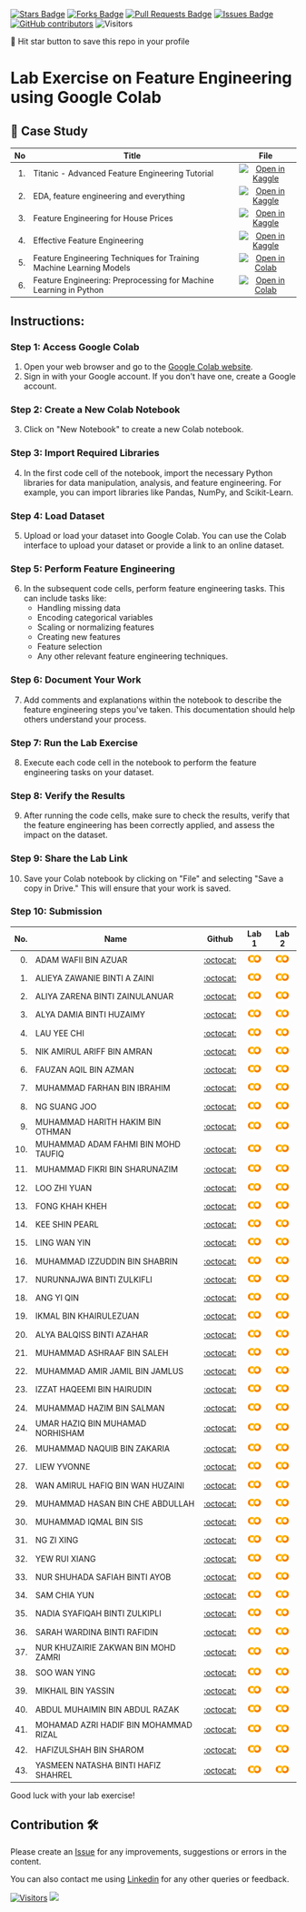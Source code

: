 
<a href="https://github.com/drshahizan/Python_EDA/stargazers"><img src="https://img.shields.io/github/stars/drshahizan/Python_EDA" alt="Stars Badge"/></a>
<a href="https://github.com/drshahizan/Python_EDA/network/members"><img src="https://img.shields.io/github/forks/drshahizan/Python_EDA" alt="Forks Badge"/></a>
<a href="https://github.com/drshahizan/Python_EDA/pulls"><img src="https://img.shields.io/github/issues-pr/drshahizan/Python_EDA" alt="Pull Requests Badge"/></a>
<a href="https://github.com/drshahizan/Python_EDA/issues"><img src="https://img.shields.io/github/issues/drshahizan/Python_EDA" alt="Issues Badge"/></a>
<a href="https://github.com/drshahizan/Python_EDA/graphs/contributors"><img alt="GitHub contributors" src="https://img.shields.io/github/contributors/drshahizan/Python_EDA?color=2b9348"></a>
![Visitors](https://api.visitorbadge.io/api/visitors?path=https%3A%2F%2Fgithub.com%2Fdrshahizan%2FPython_EDA&labelColor=%23d9e3f0&countColor=%23697689&style=flat)

🌟 Hit star button to save this repo in your profile

# Lab Exercise on Feature Engineering using Google Colab

## 📖 Case Study
| No | Title   |  File |
| -----: | -----  | :------: | 
| 1. | Titanic - Advanced Feature Engineering Tutorial |  [![Open in Kaggle](https://img.shields.io/static/v1?label=&message=Kaggle&labelColor=grey&color=blue&logo=kaggle)](https://www.kaggle.com/code/gunesevitan/titanic-advanced-feature-engineering-tutorial) |
| 2. | EDA, feature engineering and everything |  [![Open in Kaggle](https://img.shields.io/static/v1?label=&message=Kaggle&labelColor=grey&color=blue&logo=kaggle)](https://www.kaggle.com/code/artgor/eda-feature-engineering-and-everything) |
| 3. | Feature Engineering for House Prices |  [![Open in Kaggle](https://img.shields.io/static/v1?label=&message=Kaggle&labelColor=grey&color=blue&logo=kaggle)](https://www.kaggle.com/code/ryanholbrook/feature-engineering-for-house-prices) |
| 4. | Effective Feature Engineering |  [![Open in Kaggle](https://img.shields.io/static/v1?label=&message=Kaggle&labelColor=grey&color=blue&logo=kaggle)](https://www.kaggle.com/code/rejasupotaro/effective-feature-engineering) |
| 5. | Feature Engineering Techniques for Training Machine Learning Models | [![Open in Colab](https://img.shields.io/static/v1?label=&message=Colab&labelColor=grey&color=blue&logo=google-colab)](https://colab.research.google.com/drive/1-H8ZfuemZAW_imWCVJPj_syfrZOnPAyT?usp=sharing) |
| 6. | Feature Engineering: Preprocessing for Machine Learning in Python | [![Open in Colab](https://img.shields.io/static/v1?label=&message=Colab&labelColor=grey&color=blue&logo=google-colab)](https://colab.research.google.com/github/goodboychan/chans_jupyter/blob/main/_notebooks/2020-07-09-04-Feature-Engineering.ipynb) |


## Instructions:

### Step 1: Access Google Colab

1. Open your web browser and go to the [Google Colab website](https://colab.research.google.com/).
2. Sign in with your Google account. If you don't have one, create a Google account.

### Step 2: Create a New Colab Notebook

3. Click on "New Notebook" to create a new Colab notebook.

### Step 3: Import Required Libraries

4. In the first code cell of the notebook, import the necessary Python libraries for data manipulation, analysis, and feature engineering. For example, you can import libraries like Pandas, NumPy, and Scikit-Learn.

### Step 4: Load Dataset

5. Upload or load your dataset into Google Colab. You can use the Colab interface to upload your dataset or provide a link to an online dataset.

### Step 5: Perform Feature Engineering

6. In the subsequent code cells, perform feature engineering tasks. This can include tasks like:
   - Handling missing data
   - Encoding categorical variables
   - Scaling or normalizing features
   - Creating new features
   - Feature selection
   - Any other relevant feature engineering techniques.

### Step 6: Document Your Work

7. Add comments and explanations within the notebook to describe the feature engineering steps you've taken. This documentation should help others understand your process.

### Step 7: Run the Lab Exercise

8. Execute each code cell in the notebook to perform the feature engineering tasks on your dataset.

### Step 8: Verify the Results

9. After running the code cells, make sure to check the results, verify that the feature engineering has been correctly applied, and assess the impact on the dataset.

### Step 9: Share the Lab Link

10. Save your Colab notebook by clicking on "File" and selecting "Save a copy in Drive." This will ensure that your work is saved.

### Step 10: Submission

| No.  | Name | Github |Lab 1 | Lab 2 |
| ---: | ----------------------------------------- | :----------------------: | :----------------------: | :----------------------: | 
| 0.   | ADAM WAFII BIN AZUAR                      |  [:octocat:](https://github.com/Jokeryde) |<a href=""><img src="../../../images/colab.png" width="24px" height="24px"></a> | <a href=""><img src="../../../images/colab.png" width="24px" height="24px"></a> | 
| 1.   | ALIEYA ZAWANIE BINTI A ZAINI               |  [:octocat:](https://github.com/AlieyaZawanie) |<a href="https://colab.research.google.com/drive/1TUEsaxU-xJLWdBu8okES3QssQXI1YViI?usp=sharing"><img src="../../../images/colab.png" width="24px" height="24px"></a> | <a href="https://colab.research.google.com/drive/1G02eJTxQQ4QhENo5awc5stpE1-GzMf9U?usp=sharing"><img src="../../../images/colab.png" width="24px" height="24px"></a> |
| 2.   | ALIYA ZARENA BINTI ZAINULANUAR              |  [:octocat:](https://github.com/al1yaz) |<a href="https://colab.research.google.com/drive/1jH6h0lcH67gj-qOfl-y4RoKjo400ZqUm?usp=sharing"><img src="../../../images/colab.png" width="24px" height="24px"></a> | <a href="https://colab.research.google.com/drive/10ffASpJ9F-Zfek_hHwbqw8X7UkW-gxy2?usp=sharing"><img src="../../../images/colab.png" width="24px" height="24px"></a> |
| 3.   | ALYA DAMIA BINTI HUZAIMY              |  [:octocat:](https://github.com/alydmia) |<a href="https://colab.research.google.com/drive/1s-0gr9Cuq7siuFD1xoCaqC2D8iF8jz4l?usp=sharing"><img src="../../../images/colab.png" width="24px" height="24px"></a> | <a href="https://colab.research.google.com/drive/1odQKTT_q2PAJVXGs_13U8BEGbl4gdefU?usp=sharing"><img src="../../../images/colab.png" width="24px" height="24px"></a> |
| 4.   | LAU YEE CHI               |  [:octocat:](https://github.com/faustinalyc) |<a href="https://colab.research.google.com/drive/1ljf58tVHwUTqdTm6PFGQA3Bw5TiCVyzN?usp=sharing"><img src="../../../images/colab.png" width="24px" height="24px"></a> | <a href="https://colab.research.google.com/drive/1QBWD8Rx6B9k3xoLpM1s0nrHxAN9fwFiY?usp=sharing"><img src="../../../images/colab.png" width="24px" height="24px"></a> |
| 5.   | NIK AMIRUL ARIFF BIN AMRAN               |  [:octocat:](https://github.com/NikAmirulAriff) |<a href="https://colab.research.google.com/drive/1XG4Fa9JfabXl8Tkk5lem49txHAxaAvTq?usp=sharing"><img src="../../../images/colab.png" width="24px" height="24px"></a> | <a href="https://colab.research.google.com/drive/1ho6hlIg580OhX0D4tejSMcJLglQytdvD?usp=sharing"><img src="../../../images/colab.png" width="24px" height="24px"></a> |
| 6.   | FAUZAN AQIL BIN AZMAN           |  [:octocat:](https://github.com/FauzanAqil26) |<a href="https://colab.research.google.com/drive/143aXjzUS_P0iQvibKX2n2AA6yQ26RvVy?usp=sharing"><img src="../../../images/colab.png" width="24px" height="24px"></a> | <a href="https://colab.research.google.com/drive/1LWK8gmwfgoEZQJ1U5XTPXjVBQ-1Hk2Ph?usp=sharing"><img src="../../../images/colab.png" width="24px" height="24px"></a> |
| 7.   | MUHAMMAD FARHAN BIN IBRAHIM |  [:octocat:](https://github.com/farhanibrhim) |<a href="https://colab.research.google.com/drive/19ino_hZf8cP_lQ80Fbj3klz8r3ASIQIi?usp=sharing"><img src="../../../images/colab.png" width="24px" height="24px"></a> | <a href="https://colab.research.google.com/drive/1OAUEM1CbJ7EVV3fSsQeCuvAoU7ME2BEo?usp=sharing"><img src="../../../images/colab.png" width="24px" height="24px"></a> |
| 8.   | NG SUANG JOO           |  [:octocat:](https://github.com/SuangJoo) |<a href="https://colab.research.google.com/drive/1HhOkI7hLyidi-jMGV5t_JV8HUfmXfS0Q"><img src="../../../images/colab.png" width="24px" height="24px"></a> | <a href="https://colab.research.google.com/drive/1oBf_KvKDd-vtEJZc0AwoQe9RyI3P6hAV"><img src="../../../images/colab.png" width="24px" height="24px"></a> |
| 9.   | MUHAMMAD HARITH HAKIM BIN OTHMAN          |  [:octocat:](https://github.com/harithothman) |<a href="https://colab.research.google.com/drive/1FPkZMrmGHuN9uBzEOvzd5_Q-VDzzIUaS?usp=sharing"><img src="../../../images/colab.png" width="24px" height="24px"></a> | <a href="https://colab.research.google.com/drive/1Mp1nYUwYHRutzLtzwenYXWrXsAzIhvwE?usp=sharing"><img src="../../../images/colab.png" width="24px" height="24px"></a> |
| 10.   | MUHAMMAD ADAM FAHMI BIN MOHD TAUFIQ          |  [:octocat:](https://github.com/adamochie) |<a href="https://colab.research.google.com/drive/1jqSZXDDpeEJIL6s_0Q_fxC47x4nG4kxu?usp=sharing"><img src="../../../images/colab.png" width="24px" height="24px"></a> | <a href="https://colab.research.google.com/drive/14ndAv1GvKXBex_-9cm0qaBg4MvXkh4He?usp=sharing"><img src="../../../images/colab.png" width="24px" height="24px"></a> |
| 11.   | MUHAMMAD FIKRI BIN SHARUNAZIM |  [:octocat:](https://github.com/fkrshrnzm) |<a href="https://colab.research.google.com/drive/11s07hkUooZ6bfmtdfqDyeAypsCaIaLzs?usp=sharing"><img src="../../../images/colab.png" width="24px" height="24px"></a> | <a href="https://colab.research.google.com/drive/1Qvr8QP8Sy32abo9GSXAlYcBAG3q56dcX?usp=sharing"><img src="../../../images/colab.png" width="24px" height="24px"></a> |
| 12.   | LOO ZHI YUAN |  [:octocat:](https://github.com/lzy0007) |<a href="https://colab.research.google.com/drive/1n_O2WXx2Y69eS7StYe7drFg2Q2pvXu7I?usp=sharing"><img src="../../../images/colab.png" width="24px" height="24px"></a> | <a href="https://colab.research.google.com/drive/1F8D7iDnq_TW4zvdTeTiYgWJ5qTtZ9v-i?usp=sharing"><img src="../../../images/colab.png" width="24px" height="24px"></a> |
| 13.   | FONG KHAH KHEH |  [:octocat:](https://github.com/khahkhehhh) |<a href="https://colab.research.google.com/drive/1xCelff16hzTrXxF61rameShUpuo7gnTP?usp=sharing"><img src="../../../images/colab.png" width="24px" height="24px"></a> | <a href="https://colab.research.google.com/drive/1sQPnAj0NM0e6ydqBMDwTK3yxU7LrwUmn?usp=sharing"><img src="../../../images/colab.png" width="24px" height="24px"></a> |
| 14.   | KEE SHIN PEARL                 |  [:octocat:](https://github.com/shinpearll) |<a href="https://colab.research.google.com/drive/1otmxoR6Olw6NMj6hsZW8CrEbnxWig8iC?usp=sharing"><img src="../../../images/colab.png" width="24px" height="24px"></a> | <a href="https://colab.research.google.com/drive/1eKgc_nUPwiVcri87X1dKvWocS11TXU7t?usp=sharing"><img src="../../../images/colab.png" width="24px" height="24px"></a> | 
| 15.   | LING WAN YIN |  [:octocat:](https://github.com/WanYin0704) |<a href="https://colab.research.google.com/drive/1mlA9W0qeS2zjsBNJxpHWihJB_KhK9UlY?usp=sharing"><img src="../../../images/colab.png" width="24px" height="24px"></a> | <a href="https://colab.research.google.com/drive/1K9PJ0bJBpI9ctdK-dSxyTDHSgNodFVM2?usp=sharing"><img src="../../../images/colab.png" width="24px" height="24px"></a> |
| 16.   | MUHAMMAD IZZUDDIN BIN SHABRIN |  [:octocat:](https://github.com/WanYin0704) |<a href="https://colab.research.google.com/drive/1wsPTOJdXQij0q7iuepHJfn9CNCcrUJJF?authuser=1#scrollTo=BKLdhs2tV_v3"><img src="../../../images/colab.png" width="24px" height="24px"></a> | <a href=""><img src="../../../images/colab.png" width="24px" height="24px"></a> |
| 17.   | NURUNNAJWA BINTI ZULKIFLI |  [:octocat:](https://github.com/Nurunnajwa12) |<a href="https://colab.research.google.com/drive/1j83vmroLv390751gKO3yo7BBTRyTW0KV?usp=sharing"><img src="../../../images/colab.png" width="24px" height="24px"></a> | <a href="https://colab.research.google.com/drive/1Ad7zuh2xnvprWDvpZUPgTgD9_CXIAOz1?usp=sharing"><img src="../../../images/colab.png" width="24px" height="24px"></a> |
| 18.   | ANG YI QIN |  [:octocat:](https://github.com/yiqin0209) |<a href="https://colab.research.google.com/drive/1esZOLZPYv2Z1xsNRhu5Q7EA_cf4tbwUK?usp=sharing"><img src="../../../images/colab.png" width="24px" height="24px"></a> | <a href="https://colab.research.google.com/drive/1xnh8_z9ABxuxiR87oMbsF29EmZ2SjHkr?usp=sharing"><img src="../../../images/colab.png" width="24px" height="24px"></a> |
| 19.   | IKMAL BIN KHAIRULEZUAN |  [:octocat:](https://github.com/Ikkha02) |<a href="https://colab.research.google.com/drive/1GeLcwyQPBQQqY62OL6YshxhCn-GzNnmu?usp=sharing"><img src="../../../images/colab.png" width="24px" height="24px"></a> | <a href="https://colab.research.google.com/drive/1kCJoexO0xlh12zFq_lAYIQ5y0RYv5ODe?usp=sharing"><img src="../../../images/colab.png" width="24px" height="24px"></a> |
| 20.   | ALYA BALQISS BINTI AZAHAR |  [:octocat:](https://github.com/Ikkha02) |<a href="https://colab.research.google.com/drive/1fabL_TXLZm-IgseLzLrrprNqinuKzFyy?usp=sharing"><img src="../../../images/colab.png" width="24px" height="24px"></a> | <a href="https://colab.research.google.com/drive/1qwypCXMZ_OK5GT-2yX9ci8kPz4ezlChw?usp=sharing"><img src="../../../images/colab.png" width="24px" height="24px"></a> |
| 21.   | MUHAMMAD ASHRAAF BIN SALEH |  [:octocat:](https://github.com/AshraafSaleh) |<a href="https://colab.research.google.com/drive/19IuzffGyFRh5EXBacHlPwINfyKSQEK_2?usp=sharing"><img src="../../../images/colab.png" width="24px" height="24px"></a> | <a href="https://colab.research.google.com/drive/1_y_rETVyNGdh7APiZTLDeLEjaxBKw4ev?usp=sharing"><img src="../../../images/colab.png" width="24px" height="24px"></a> |
| 22.   | MUHAMMAD AMIR JAMIL BIN JAMLUS |  [:octocat:](https://github.com/AmirJamilJamlus) |<a href="https://colab.research.google.com/drive/1KpfplbULEwinwhpOBMzxnf-HXsjVaXLp#scrollTo=yMzT5iowkFof"><img src="../../../images/colab.png" width="24px" height="24px"></a> | <a href="https://colab.research.google.com/drive/1dDHazWTdex7NVhKjUKuq8HwoRUBpXkgy#scrollTo=y2dqSCEvLMzo"><img src="../../../images/colab.png" width="24px" height="24px"></a> |
| 23.   | IZZAT HAQEEMI BIN HAIRUDIN |  [:octocat:](https://github.com/IzzatHaqeemi) |<a href="https://colab.research.google.com/drive/1Kv5fitXdMeHxxIFrlHIrFcnnfblfRsbs?usp=sharing"><img src="../../../images/colab.png" width="24px" height="24px"></a> | <a href="https://colab.research.google.com/drive/1XB_LGmMotsp0FN6-ckvh9V-b-7sKbkRj#scrollTo=af41b9b9"><img src="../../../images/colab.png" width="24px" height="24px"></a> |
| 24.   | MUHAMMAD HAZIM BIN SALMAN |  [:octocat:](https://github.com/hazimSalman) |<a href="https://colab.research.google.com/drive/1penKbZpYjG5UpktAb6yqqsa8HEKNk6Hl?usp=sharing"><img src="../../../images/colab.png" width="24px" height="24px"></a> | <a href="https://colab.research.google.com/drive/1TAM1JcEkn_HuYOrKTK3OvF4vDe2AX70A?usp=sharing"><img src="../../../images/colab.png" width="24px" height="24px"></a> |
| 24.   | UMAR HAZIQ BIN MUHAMAD NORHISHAM |  [:octocat:](https://github.com/hazimSalman) |<a href="https://colab.research.google.com/drive/1wzAl0yvqWD1LUKPTsqLPyhbiYhqkG5Lz?usp=sharing"><img src="../../../images/colab.png" width="24px" height="24px"></a> | <a href="https://colab.research.google.com/drive/19XiGwUMsfML-n4LBuQDxAHlJazJhojOs?usp=sharing"><img src="../../../images/colab.png" width="24px" height="24px"></a> |
| 26.   | MUHAMMAD NAQUIB BIN ZAKARIA |  [:octocat:](https://github.com/nqbzkr01) |<a href="https://colab.research.google.com/drive/1X7AkjmvQIBfYlIUUrmVbtnd00o3uw2PX?usp=sharing"><img src="../../../images/colab.png" width="24px" height="24px"></a> | <a href="https://colab.research.google.com/drive/1dESL6CQWArBD1thnI2PL6DuqEXyAznQo?usp=sharing"><img src="../../../images/colab.png" width="24px" height="24px"></a> |
| 27.   | LIEW YVONNE |  [:octocat:](https://github.com/nqbzkr01) |<a href="https://colab.research.google.com/drive/1p50H0OzS_JI87IdRPw9NyzEFA4pEP3v5?usp=sharing"><img src="../../../images/colab.png" width="24px" height="24px"></a> | <a href="https://colab.research.google.com/drive/1rDxEpvAH-Iy7r4xn6vK1OL3DEQ-VxwyJ?usp=sharing"><img src="../../../images/colab.png" width="24px" height="24px"></a> |
| 28.   | WAN AMIRUL HAFIQ BIN WAN HUZAINI |  [:octocat:](https://github.com/Hafiq02) |<a href="https://colab.research.google.com/drive/1yH2B7FuutXcnSglbV0kRxQLz4Nw9wcyV?usp=sharing "><img src="../../../images/colab.png" width="24px" height="24px"></a> | <a href="https://colab.research.google.com/drive/1sD6gaYpx77oTTmDGAlpl9QIIGEsYAbsh?usp=sharing "><img src="../../../images/colab.png" width="24px" height="24px"></a> |
| 29.   | MUHAMMAD HASAN BIN CHE ABDULLAH |  [:octocat:](https://github.com/Hasan-Che) |<a href="https://colab.research.google.com/drive/1guCN309kiBK-ifA1mH863cNalyQWaTG7?usp=sharing"><img src="../../../images/colab.png" width="24px" height="24px"></a> | <a href="https://colab.research.google.com/drive/1-otjILLjZ8fQoR9O0LZQbvOWv6BSIgEy?usp=sharing"><img src="../../../images/colab.png" width="24px" height="24px"></a> |
| 30.   | MUHAMMAD IQMAL BIN SIS |  [:octocat:](https://github.com/Miqmal) |<a href="https://colab.research.google.com/drive/1d-3-9SUBc7ijAsNiqOVOM7wXhfyErCA0?usp=sharing"><img src="../../../images/colab.png" width="24px" height="24px"></a> | <a href="https://colab.research.google.com/drive/1cJ-T-vCo5aAG8Hzy45q6WtvH2K1Np5dR?usp=sharing"><img src="../../../images/colab.png" width="24px" height="24px"></a> |
| 31.   | NG ZI XING|  [:octocat:](https://github.com/ngzxing) |<a href="https://colab.research.google.com/drive/1_i8eoNqu7_xtK9sPuTkeFqp8PAfq3MBY"><img src="../../../images/colab.png" width="24px" height="24px"></a> | <a href="https://colab.research.google.com/drive/17cwv_7kumdAx2wi_fk8x87Zdr3SzAcdV"><img src="../../../images/colab.png" width="24px" height="24px"></a> |
| 32.   | YEW RUI XIANG |  [:octocat:](https://github.com/yruixiang) |<a href="https://colab.research.google.com/drive/1_0vwJ_H7ZG-FPv35TPFg7PBORRqSWuBs?usp=sharing"><img src="../../../images/colab.png" width="24px" height="24px"></a> | <a href="https://colab.research.google.com/drive/1ddGmVrbYJaV4z8HN8KSTM0ohjeqmHQDo?usp=sharing"><img src="../../../images/colab.png" width="24px" height="24px"></a> |
| 33.   | NUR SHUHADA SAFIAH BINTI AYOB |  [:octocat:](https://github.com/yruixiang) |<a href="https://colab.research.google.com/drive/1G1sS6I3Zfy4xCghpkGjQAeKdGFxA8zKl"><img src="../../../images/colab.png" width="24px" height="24px"></a> | <a href="https://colab.research.google.com/drive/1oj1hQmitanOOkSHL2Suu1Rwjz_xyoMav"><img src="../../../images/colab.png" width="24px" height="24px"></a> |
| 34.   | SAM CHIA YUN |  [:octocat:](https://github.com/ChiayunSam) |<a href="https://colab.research.google.com/drive/1iQlU1GZVAk2jbUoU2J1UVtlQAyEqNEGd"><img src="../../../images/colab.png" width="24px" height="24px"></a> | <a href="https://colab.research.google.com/drive/16moNXG6uRe64yxGGVV-QN1ZoibeSA-9M"><img src="../../../images/colab.png" width="24px" height="24px"></a> |
| 35.   | NADIA SYAFIQAH BINTI ZULKIPLI |  [:octocat:](https://github.com/nadiamel) |<a href="https://colab.research.google.com/drive/1_7Gpmq7lay4JnzdH7fv2rl-pSi5wHEvQ?usp=sharing"><img src="../../../images/colab.png" width="24px" height="24px"></a> | <a href="https://colab.research.google.com/drive/1u5568-EpGUy3klQUmPr7kRXSNGezfnwS?usp=sharing"><img src="../../../images/colab.png" width="24px" height="24px"></a> |
| 36.   | SARAH WARDINA BINTI RAFIDIN |  [:octocat:](https://github.com/sarahwardina) |<a href="https://colab.research.google.com/drive/184VjtlsbcrhnkY-2rb8ZFVBVuKWtp1UR#scrollTo=akLTwNJ09TYo"><img src="../../../images/colab.png" width="24px" height="24px"></a> | <a href="https://colab.research.google.com/drive/1s87k-lGkFiXbYGieRnBFbL6XFm7JyAUA#scrollTo=EKaVB0ev6t5W"><img src="../../../images/colab.png" width="24px" height="24px"></a> |
| 37.   | NUR KHUZAIRIE ZAKWAN BIN MOHD ZAMRI |  [:octocat:](https://github.com/nurkhuzairiezakwan) |<a href="https://colab.research.google.com/drive/1vtgJjV2r5vfTPda9RbLmI0OHTI4N37ek?usp=sharing"><img src="../../../images/colab.png" width="24px" height="24px"></a> | <a href="https://colab.research.google.com/drive/12-_R-AGGJ0SfxW5lpcU8TI67Tgx2XtvG?usp=sharing"><img src="../../../images/colab.png" width="24px" height="24px"></a> |
| 38.   | SOO WAN YING |  [:octocat:](https://github.com/soowanying) |<a href="https://colab.research.google.com/drive/1UCsIQj_031Vr4BgRuyCh5ZhqYrOS34pg#scrollTo=_1VcfJPJJMDn"><img src="../../../images/colab.png" width="24px" height="24px"></a> | <a href="https://colab.research.google.com/drive/1-AbN2O45NmtN6duxf3HGVaF-dwQeuKzL#scrollTo=1AyRqzpAkgWD"><img src="../../../images/colab.png" width="24px" height="24px"></a> |
| 39.   | MIKHAIL BIN YASSIN |  [:octocat:](https://github.com/mikhaiiy) |<a href="https://colab.research.google.com/drive/1mG2-ulpDzOFcfAPTQe2AEGzEfBbQ-gjZ?usp=sharing"><img src="../../../images/colab.png" width="24px" height="24px"></a> | <a href="https://colab.research.google.com/drive/1vmA5thZmeEfZs109kYiQaszUPzAjshun?usp=sharing"><img src="../../../images/colab.png" width="24px" height="24px"></a> |
| 40.   | ABDUL MUHAIMIN BIN ABDUL RAZAK |  [:octocat:](https://github.com/mikhaiiy) |<a href="https://colab.research.google.com/drive/1sT4zKts8wnu0k-VxWMtiRS2JXn0lTI6n?usp=sharing"><img src="../../../images/colab.png" width="24px" height="24px"></a> | <a href="https://colab.research.google.com/drive/1GoAwkAUO78aWBd3B6qGygOEmz9GoQrSA?usp=sharing"><img src="../../../images/colab.png" width="24px" height="24px"></a> |
| 41.   | MOHAMAD AZRI HADIF BIN MOHAMMAD RIZAL |  [:octocat:](https://github.com/azkatsuragi) |<a href="https://colab.research.google.com/drive/1GWl5-if7jaDsKTKi1dPcSW0W4w_eKil8?usp=sharing"><img src="../../../images/colab.png" width="24px" height="24px"></a> | <a href="https://colab.research.google.com/drive/1nqvCii_TnmsISOeRFW4AfbMl_Do84QcX?usp=sharing"><img src="../../../images/colab.png" width="24px" height="24px"></a> |
| 42.   | HAFIZULSHAH BIN SHAROM |  [:octocat:](https://github.com/mikhaiiy) |<a href="https://colab.research.google.com/drive/1-vrf0s5SThenq1HZFW7EQ91ZoyazUEJa?usp=sharing"><img src="../../../images/colab.png" width="24px" height="24px"></a> | <a href="https://colab.research.google.com/drive/1xUaOVoqgYvayo2IR9DB3bxLPJHahdiLd?usp=sharing"><img src="../../../images/colab.png" width="24px" height="24px"></a> |
| 43.   | YASMEEN NATASHA BINTI HAFIZ SHAHREL |  [:octocat:](https://github.com/yasmeennatasha) |<a href="https://colab.research.google.com/drive/13QP4r_V2Z7We4jZFHqOIHn-Kx5J66Cey#scrollTo=NNrf-RJh00Ze"><img src="../../../images/colab.png" width="24px" height="24px"></a> | <a href="https://colab.research.google.com/drive/172PHCQi4gYxAZR071WvXoI0XRR88OGK7#scrollTo=3aZkIPeZ6t5R"><img src="../../../images/colab.png" width="24px" height="24px"></a> |

Good luck with your lab exercise!

## Contribution 🛠️
Please create an [Issue](https://github.com/drshahizan/Python_EDA/issues) for any improvements, suggestions or errors in the content.

You can also contact me using [Linkedin](https://www.linkedin.com/in/drshahizan/) for any other queries or feedback.

[![Visitors](https://api.visitorbadge.io/api/visitors?path=https%3A%2F%2Fgithub.com%2Fdrshahizan&labelColor=%23697689&countColor=%23555555&style=plastic)](https://visitorbadge.io/status?path=https%3A%2F%2Fgithub.com%2Fdrshahizan)
![](https://hit.yhype.me/github/profile?user_id=81284918)


